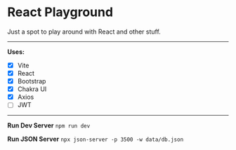 
# React Playground

Just a spot to play around with React and other stuff.

------------


**Uses:**
 - [x] Vite
 - [x] React
 - [x] Bootstrap
 - [x] Chakra UI
 - [x] Axios
 - [ ] JWT

------------


**Run Dev Server**
`npm run dev`

**Run JSON Server**
`npx json-server -p 3500 -w data/db.json `